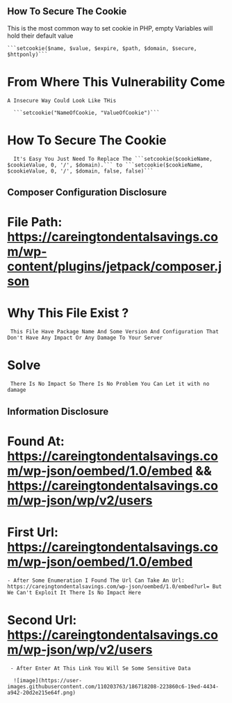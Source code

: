 ## How To Secure The Cookie
  This is the most common way to set cookie in PHP, empty Variables will hold their default value

    ```setcookie($name, $value, $expire, $path, $domain, $secure, $httponly)```

 # From Where This Vulnerability Come

    A Insecure Way Could Look Like THis

      ```setcookie("NameOfCookie, "ValueOfCookie")```

  # How To Secure The Cookie

      It's Easy You Just Need To Replace The ```setcookie($cookieName, $cookieValue, 0, '/', $domain).``` to ```setcookie($cookieName, $cookieValue, 0, '/', $domain, false, false)```

## Composer Configuration Disclosure
  # File Path: https://careingtondentalsavings.com/wp-content/plugins/jetpack/composer.json
  # Why This File Exist ?
     This File Have Package Name And Some Version And Configuration That Don't Have Any Impact Or Any Damage To Your Server
  # Solve
     There Is No Impact So There Is No Problem You Can Let it with no damage
     
## Information Disclosure
 # Found At: https://careingtondentalsavings.com/wp-json/oembed/1.0/embed && https://careingtondentalsavings.com/wp-json/wp/v2/users
 # First Url:  https://careingtondentalsavings.com/wp-json/oembed/1.0/embed
    - After Some Enumeration I Found The Url Can Take An Url: https://careingtondentalsavings.com/wp-json/oembed/1.0/embed?url= But We Can't Exploit It There Is No Impact Here
 # Second Url: https://careingtondentalsavings.com/wp-json/wp/v2/users 
     - After Enter At This Link You Will Se Some Sensitive Data
      
      ![image](https://user-images.githubusercontent.com/110203763/186718208-223860c6-19ed-4434-a942-20d2e215e64f.png)

    
